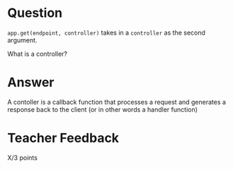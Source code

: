 # Question

`app.get(endpoint, controller)` takes in a `controller` as the second argument.

What is a controller?

# Answer
A contoller is a callback function that processes a request and generates a response back to the client (or in other words a handler function)
# Teacher Feedback

X/3 points